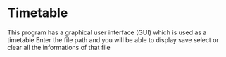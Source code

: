 # Timetable

This program has a graphical user interface (GUI) which is used as a timetable 
Enter the file path and you will be able to display save select or clear all the informations of that file 
